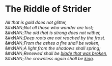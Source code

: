 # The Riddle of Strider

_All that is gold does not glitter,_\
&#xNAN;_&#x4E;ot all those who wander are lost;_\
&#xNAN;_&#x54;he old that is strong does not wither,_\
&#xNAN;_&#x44;eep roots are not reached by the frost._\
&#xNAN;_&#x46;rom the ashes a fire shall be woken,_\
&#xNAN;_&#x41; light from the shadows shall spring;_\
&#xNAN;_&#x52;enewed shall be_ [_blade that was broken_](https://tolkiengateway.net/wiki/And%C3%BAril)_,_\
&#xNAN;_&#x54;he crownless again shall be_ [_king_](https://tolkiengateway.net/wiki/Kings_of_Gondor)_._
